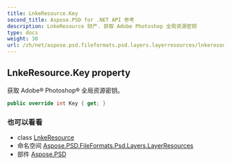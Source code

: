 ```yaml
---
title: LnkeResource.Key
second_title: Aspose.PSD for .NET API 参考
description: LnkeResource 财产. 获取 Adobe Photoshop 全局资源密钥
type: docs
weight: 30
url: /zh/net/aspose.psd.fileformats.psd.layers.layerresources/lnkeresource/key/
---
```

## LnkeResource.Key property

获取 Adobe® Photoshop® 全局资源密钥。

```csharp
public override int Key { get; }
```

### 也可以看看

* class [LnkeResource](../)
* 命名空间 [Aspose.PSD.FileFormats.Psd.Layers.LayerResources](../../lnkeresource/)
* 部件 [Aspose.PSD](../../../)


